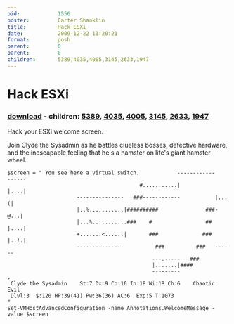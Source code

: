 ```yaml
---
pid:            1556
poster:         Carter Shanklin
title:          Hack ESXi
date:           2009-12-22 13:20:21
format:         posh
parent:         0
parent:         0
children:       5389,4035,4005,3145,2633,1947
---
```


# Hack ESXi

### [download](1556.ps1) - children: [5389](5389.md), [4035](4035.md), [4005](4005.md), [3145](3145.md), [2633](2633.md), [1947](1947.md)

Hack your ESXi welcome screen.

Join Clyde the Sysadmin as he battles clueless bosses, defective hardware, and the inescapable feeling that he's a hamster on life's giant hamster wheel.

```posh
$screen = " You see here a virtual switch.            ------------           ------
                                          #...........|           |....|
                      ---------------   ###------------           |...(|
                      |..%...........|##########               ###-@...|
                      |...%...........###    #                 ## |....|
                      +.......<......|       ###              ### |..!.|
                      ---------------          ###          ###   ------
                                              ---.-----   ###
                                              |.......|####
                                              ---------
.
 Clyde the Sysadmin    St:7 Dx:9 Co:10 In:18 Wi:18 Ch:6    Chaotic Evil
 Dlvl:3  $:120 HP:39(41) Pw:36(36) AC:6  Exp:5 T:1073
"
Set-VMHostAdvancedConfiguration -name Annotations.WelcomeMessage -value $screen

```
